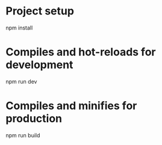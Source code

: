 
# Project setup

npm install

# Compiles and hot-reloads for development

npm run dev

# Compiles and minifies for production

npm run build

